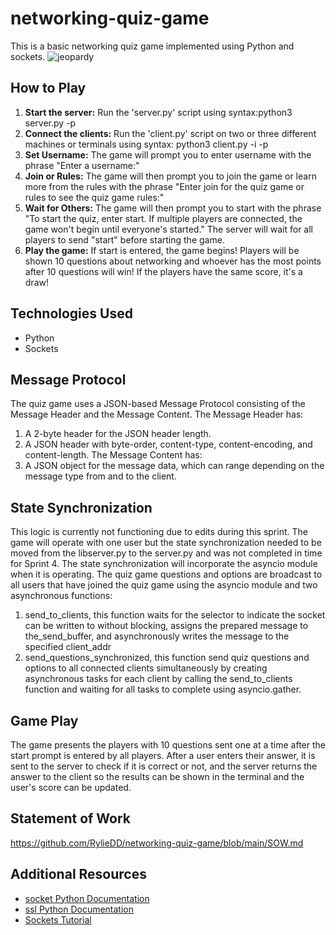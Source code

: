 # networking-quiz-game
This is a basic networking quiz game implemented using Python and sockets.
![jeopardy](https://github.com/user-attachments/assets/003effb0-ed99-4513-a5cd-e2f429822ffe)

## How to Play
1. **Start the server:** Run the 'server.py' script using syntax:python3 server.py -p <port>
2. **Connect the clients:** Run the 'client.py' script on two or three different machines or terminals using syntax: python3 client.py -i <host> -p <port>
3. **Set Username:** The game will prompt you to enter username with the phrase "Enter a username:"
4. **Join or Rules:** The game will then prompt you to join the game or learn more from the rules with the phrase "Enter join for the quiz game or rules to see the quiz game rules:"
5. **Wait for Others:** The game will then prompt you to start with the phrase "To start the quiz, enter start. If multiple players are connected, the game won't begin until everyone's started." The server will wait for all players to send "start" before starting the game.
7. **Play the game:** If start is entered, the game begins! Players will be shown 10 questions about networking and whoever has the most points after 10 questions will win! If the players have the same score, it's a draw!

## Technologies Used
* Python
* Sockets

## Message Protocol
The quiz game uses a JSON-based Message Protocol consisting of the Message Header and the Message Content. 
The Message Header has:
1. A 2-byte header for the JSON header length.
2. A JSON header with byte-order, content-type, content-encoding, and content-length.
The Message Content has:
1. A JSON object for the message data, which can range depending on the message type from and to the client.

## State Synchronization 
This logic is currently not functioning due to edits during this sprint. The game will operate with one user but the state synchronization needed to be moved from the libserver.py to the server.py and was not completed in time for Sprint 4. The state synchronization will incorporate the asyncio module when it is operating.
The quiz game questions and options are broadcast to all users that have joined the quiz game using the asyncio module and two asynchronous functions:
1. send_to_clients, this function waits for the selector to indicate the socket can be written to without blocking, assigns the prepared message to the_send_buffer, and asynchronously writes the message to the specified
client_addr
2. send_questions_synchronized, this function send quiz questions and options to all connected clients simultaneously by creating asynchronous tasks for each client by calling the send_to_clients function and waiting for all tasks to complete using 
asyncio.gather. 

## Game Play
The game presents the players with 10 questions sent one at a time after the start prompt is entered by all players. After a user enters their answer, it is sent to the server to check if it is correct or not, and the server returns the answer to the client so the results can be shown in the terminal and the user's score can be updated. 

## Statement of Work
https://github.com/RylieDD/networking-quiz-game/blob/main/SOW.md

## Additional Resources
* [socket Python Documentation](https://docs.python.org/3/library/socket.html)
* [ssl Python Documentation](https://docs.python.org/3/library/ssl.html)
* [Sockets Tutorial](https://realpython.com/python-sockets/)
